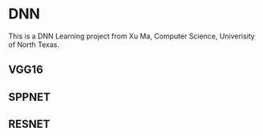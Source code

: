# DNN
This is a DNN Learning project from Xu Ma, Computer Science, Univerisity of North Texas.

## VGG16
## SPPNET
## RESNET


